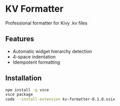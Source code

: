 # KV Formatter

Professional formatter for Kivy .kv files

## Features
- Automatic widget hierarchy detection
- 4-space indentation
- Idempotent formatting

## Installation
```bash
npm install -g vsce
vsce package
code --install-extension kv-formatter-0.1.0.vsix
